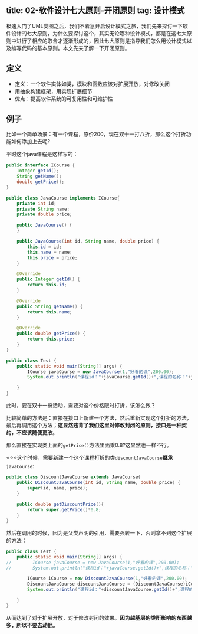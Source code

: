 title: 02-软件设计七大原则-开闭原则
tag: 设计模式
---
极速入门了UML类图之后，我们不着急开启设计模式之旅，我们先来探讨一下软件设计的七大原则，为什么要探讨这个，其实无论哪种设计模式，都是在这七大原则中进行了相应的取舍才逐渐形成的，因此七大原则是指导我们怎么用设计模式以及编写代码的基本原则。本文先来了解一下开闭原则。
<!-- more -->

## 定义

* 定义：一个软件实体如类，模块和函数应该对扩展开放，对修改关闭
* 用抽象构建框架，用实现扩展细节
* 优点：提高软件系统的可复用性和可维护性


## 例子

比如一个简单场景：有一个课程，原价200，现在双十一打八折，那么这个打折功能如何添加上去呢?

平时这个java课程是这样写的：
```java
public interface ICourse {
    Integer getId();
    String getName();
    double getPrice();
}
```

```java
public class JavaCourse implements ICourse{
    private int id;
    private String name;
    private double price;

    public JavaCourse() {
    }

    public JavaCourse(int id, String name, double price) {
        this.id = id;
        this.name = name;
        this.price = price;
    }

    @Override
    public Integer getId() {
        return this.id;
    }

    @Override
    public String getName() {
        return this.name;
    }

    @Override
    public double getPrice() {
        return this.price;
    }
}
```

```java
public class Test {
    public static void main(String[] args) {
        ICourse javaCourse = new JavaCourse(1,"好看的课",200.00);
        System.out.println("课程id："+javaCourse.getId()+",课程的名称："+javaCourse.getName()+",课程的价格:"+javaCourse.getPrice());

    }
}
```
此时，要在双十一搞活动，需要对这个价格限时打折，该怎么做？

比较简单的方法是：直接在接口上新建一个方法，然后重新实现这个打折的方法，最后再调用这个方法；**这显然违背了我们这里对修改封闭的原则，接口是一种契约，不应该随便更改**。

那么直接在实现类上面的`getPrice()`方法里面乘0.8?这显然也一样不行。

⭐⭐⭐这个时候，需要新建一个这个课程打折的类`discountJavaCourse`**继承**`javaCourse`:


```java
public class DiscountJavaCourse extends JavaCourse{
    public DiscountJavaCourse(int id, String name, double price) {
        super(id, name, price);
    }
    
    public double getDiscountPrice(){
        return super.getPrice()*0.8;
    }
}
```

然后在调用的时候，因为是父类声明的引用，需要强转一下，否则拿不到这个扩展的方法：

```java
public class Test {
    public static void main(String[] args) {
//        ICourse javaCourse = new JavaCourse(1,"好看的课",200.00);
//        System.out.println("课程id："+javaCourse.getId()+",课程的名称："+javaCourse.getName()+",课程的价格:"+javaCourse.getPrice());

        ICourse iCourse = new DiscountJavaCourse(1,"好看的课",200.00);
        DiscountJavaCourse discountJavaCourse = (DiscountJavaCourse)iCourse;
        System.out.println("课程id："+discountJavaCourse.getId()+",课程的名称："+discountJavaCourse.getName()+",原价:"+discountJavaCourse.getPrice()+",折后价为："+discountJavaCourse.getDiscountPrice());

    }
}
```

从而达到了对于扩展开放，对于修改封闭的效果。**因为越基层的类所影响的东西越多，所以不要去动他。**
